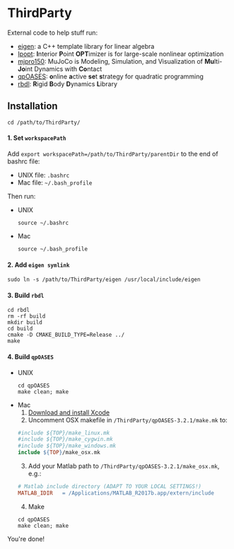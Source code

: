 # ThirdParty

External code to help stuff run:
- [eigen][1]: a C++ template library for linear algebra
- [Ipopt][3]: **I**nterior **P**oint **OPT**imizer is for large-scale nonlinear optimization
- [mjpro150][4]: MuJoCo is Modeling, Simulation, and Visualization of **Mu**lti-**Jo**int Dynamics with **Co**ntact
- [qpOASES][5]: **o**nline **a**ctive **se**t **s**trategy for quadratic programming
- [rbdl][6]: **R**igid **B**ody **D**ynamics **L**ibrary

## Installation
```
cd /path/to/ThirdParty/
```
#### 1. Set `workspacePath`

  Add `export workspacePath=/path/to/ThirdParty/parentDir` to the end of bashrc file:
  - UNIX file: `.bashrc`  
  - Mac file: `~/.bash_profile`  

  Then run:
  - UNIX
    ```
    source ~/.bashrc
    ```
  - Mac  
    ```
    source ~/.bash_profile
    ```

#### 2. Add `eigen symlink`

  ```
  sudo ln -s /path/to/ThirdParty/eigen /usr/local/include/eigen
  ```

#### 3. Build `rbdl`

  ```
  cd rbdl
  rm -rf build
  mkdir build
  cd build
  cmake -D CMAKE_BUILD_TYPE=Release ../ 
  make
  ```
#### 4. Build `qpOASES`
  - UNIX  
    ```
    cd qpOASES
    make clean; make
    ```
  - Mac
    1. [Download and install Xcode][2]
    2. Uncomment OSX makefile in `/ThirdParty/qpOASES-3.2.1/make.mk` to:
      ``` Makefile
      #include ${TOP}/make_linux.mk
      #include ${TOP}/make_cygwin.mk
      #include ${TOP}/make_windows.mk
      include ${TOP}/make_osx.mk
      ```
    3. Add your Matlab path to `/ThirdParty/qpOASES-3.2.1/make_osx.mk`, e.g.:  
      ``` Makefile
      # Matlab include directory (ADAPT TO YOUR LOCAL SETTINGS!)
      MATLAB_IDIR   = /Applications/MATLAB_R2017b.app/extern/include
      ```
    4. Make  
      ```
      cd qpOASES
      make clean; make
      ```
      
      
You're done!  

[1]: http://eigen.tuxfamily.org/
[2]: https://developer.apple.com/xcode/downloads/
[3]: https://projects.coin-or.org/Ipopt
[4]: http://www.mujoco.org/book/
[5]: https://projects.coin-or.org/qpOASES
[6]: https://rbdl.bitbucket.io/

